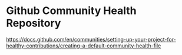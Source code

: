# Github Community Health Repository

https://docs.github.com/en/communities/setting-up-your-project-for-healthy-contributions/creating-a-default-community-health-file
